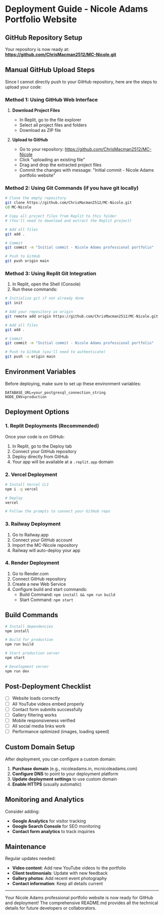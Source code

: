# Deployment Guide - Nicole Adams Portfolio Website

## GitHub Repository Setup

Your repository is now ready at: **https://github.com/ChrisMacman2512/MC-Nicole.git**

## Manual GitHub Upload Steps

Since I cannot directly push to your GitHub repository, here are the steps to upload your code:

### Method 1: Using GitHub Web Interface

1. **Download Project Files**
   - In Replit, go to the file explorer
   - Select all project files and folders
   - Download as ZIP file

2. **Upload to GitHub**
   - Go to your repository: https://github.com/ChrisMacman2512/MC-Nicole
   - Click "uploading an existing file" 
   - Drag and drop the extracted project files
   - Commit the changes with message: "Initial commit - Nicole Adams portfolio website"

### Method 2: Using Git Commands (if you have git locally)

```bash
# Clone the empty repository
git clone https://github.com/ChrisMacman2512/MC-Nicole.git
cd MC-Nicole

# Copy all project files from Replit to this folder
# (You'll need to download and extract the Replit project)

# Add all files
git add .

# Commit
git commit -m "Initial commit - Nicole Adams professional portfolio"

# Push to GitHub
git push origin main
```

### Method 3: Using Replit Git Integration

1. In Replit, open the Shell (Console)
2. Run these commands:

```bash
# Initialize git if not already done
git init

# Add your repository as origin
git remote add origin https://github.com/ChrisMacman2512/MC-Nicole.git

# Add all files
git add .

# Commit
git commit -m "Initial commit - Nicole Adams professional portfolio"

# Push to GitHub (you'll need to authenticate)
git push -u origin main
```

## Environment Variables

Before deploying, make sure to set up these environment variables:

```env
DATABASE_URL=your_postgresql_connection_string
NODE_ENV=production
```

## Deployment Options

### 1. Replit Deployments (Recommended)

Once your code is on GitHub:
1. In Replit, go to the Deploy tab
2. Connect your GitHub repository
3. Deploy directly from GitHub
4. Your app will be available at a `.replit.app` domain

### 2. Vercel Deployment

```bash
# Install Vercel CLI
npm i -g vercel

# Deploy
vercel

# Follow the prompts to connect your GitHub repo
```

### 3. Railway Deployment

1. Go to Railway.app
2. Connect your GitHub account
3. Import the MC-Nicole repository
4. Railway will auto-deploy your app

### 4. Render Deployment  

1. Go to Render.com
2. Connect GitHub repository
3. Create a new Web Service
4. Configure build and start commands:
   - Build Command: `npm install && npm run build`
   - Start Command: `npm start`

## Build Commands

```bash
# Install dependencies
npm install

# Build for production
npm run build

# Start production server
npm start

# Development server
npm run dev
```

## Post-Deployment Checklist

- [ ] Website loads correctly
- [ ] All YouTube videos embed properly
- [ ] Contact form submits successfully  
- [ ] Gallery filtering works
- [ ] Mobile responsiveness verified
- [ ] All social media links work
- [ ] Performance optimized (images, loading speed)

## Custom Domain Setup

After deployment, you can configure a custom domain:

1. **Purchase domain** (e.g., nicoleadams.in, mcnicoleadams.com)
2. **Configure DNS** to point to your deployment platform
3. **Update deployment settings** to use custom domain
4. **Enable HTTPS** (usually automatic)

## Monitoring and Analytics

Consider adding:
- **Google Analytics** for visitor tracking
- **Google Search Console** for SEO monitoring
- **Contact form analytics** to track inquiries

## Maintenance

Regular updates needed:
- **Video content**: Add new YouTube videos to the portfolio
- **Client testimonials**: Update with new feedback
- **Gallery photos**: Add recent event photography
- **Contact information**: Keep all details current

---

Your Nicole Adams professional portfolio website is now ready for GitHub and deployment! The comprehensive README.md provides all the technical details for future developers or collaborators.